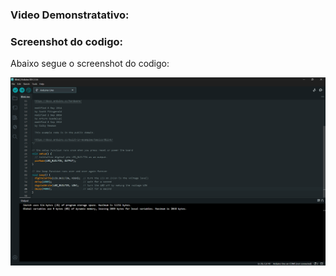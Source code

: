 ### Video Demonstratativo:

### Screenshot do codigo: 
Abaixo segue o screenshot do codigo:

![Screenshot do codigo](image.png)